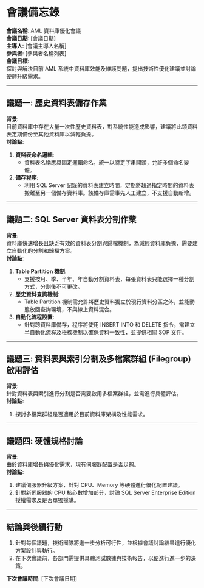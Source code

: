 # 會議備忘錄  
**會議名稱**: AML 資料庫優化會議  
**會議日期**: [會議日期]  
**主導人**: [會議主導人名稱]  
**參與者**: [參與者名稱列表]  
**會議目標**:  
探討與解決目前 AML 系統中資料庫效能及維護問題，提出技術性優化建議並討論硬體升級需求。

---

## 議題一: 歷史資料表備存作業  
**背景**:  
目前資料庫中存在大量一次性歷史資料表，對系統性能造成影響，建議將此類資料表定期備份至其他資料庫以減輕負擔。  
**討論點**:  
1. **資料表命名邏輯**:  
   - 資料表名稱應具固定邏輯命名，統一以特定字串開頭，允許多個命名變體。  
2. **備存程序**:  
   - 利用 SQL Server 記錄的資料表建立時間，定期將超過指定時間的資料表搬離至另一個備存資料庫。該備存庫需事先人工建立，不支援自動新增。  

---

## 議題二: SQL Server 資料表分割作業  
**背景**:  
資料庫快速增長且缺乏有效的資料表分割與歸檔機制，為減輕資料庫負擔，需要建立自動化的分割和歸檔方案。  
**討論點**:  
1. **Table Partition 機制**:  
   - 支援按月、季、半年、年自動分割資料表，每張資料表只能選擇一種分割方式，分割後不可更改。  
2. **歷史資料查詢機制**:  
   - Table Partition 機制需允許將歷史資料獨立於現行資料分區之外，並能動態放回查詢環境，不與線上資料混合。  
3. **自動化流程設置**:  
   - 針對跨資料庫備存，程序將使用 INSERT INTO 和 DELETE 指令，需建立半自動化流程及檢核機制以確保資料一致性，並提供相關 SOP 文件。  

---

## 議題三: 資料表與索引分割及多檔案群組 (Filegroup) 啟用評估  
**背景**:  
針對資料表與索引進行分割是否需要啟用多檔案群組，並需進行具體評估。  
**討論點**:  
1. 探討多檔案群組是否適用於目前資料庫架構及性能需求。

---

## 議題四: 硬體規格討論  
**背景**:  
由於資料庫增長與優化需求，現有伺服器配置是否足夠。  
**討論點**:  
1. 建議伺服器升級方案，針對 CPU、Memory 等硬體進行優化配置建議。  
2. 針對新伺服器的 CPU 核心數增加部分，討論 SQL Server Enterprise Edition 授權需求及是否單獨採購。

---

## 結論與後續行動  
1. 針對每個議題，技術團隊將進一步分析可行性，並根據會議討論結果進行優化方案設計與執行。  
2. 在下次會議前，各部門需提供具體測試數據與技術報告，以便進行進一步的決策。  

**下次會議時間**: [下次會議日期]